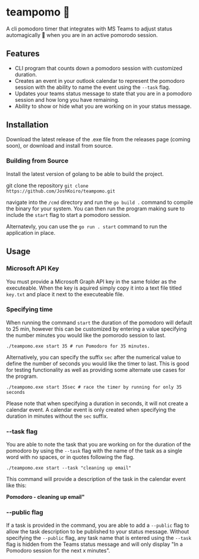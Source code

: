 # teampomo 🍅
A cli pomodoro timer that integrates with MS Teams to adjust status automagically 🎉 when you are in an active pomorodo session.

## Features
- CLI program that counts down a pomodoro session with customized duration.
- Creates an event in your outlook calendar to represent the pomodoro session with the ability to name the event using the `--task` flag.
- Updates your teams status message to state that you are in a pomodoro session and how long you have remaining.
- Ability to show or hide what you are working on in your status message.

## Installation

Download the latest release of the .exe file from the releases page (coming soon), or download and install from source.

### Building from Source

Install the latest version of golang to be able to build the project.

git clone the repository `git clone https://github.com/JoshKoiro/teampomo.git`

navigate into the `/cmd` directory and run the `go build .` command to compile the binary for your system. You can then run the program making sure to include the `start` flag to start a pomodoro session.

Alternatevly, you can use the `go run . start` command to run the application in place.

## Usage

### Microsoft API Key

You must provide a Microsoft Graph API key in the same folder as the executeable. When the key is aquired simply copy it into a text file titled `key.txt` and place it next to the executeable file.

### Specifying time

When running the command `start` the duration of the pomodoro will default to 25 min, however this can be customized by entering a value specifying the number minutes you would like the pomorodo session to last.
```
./teampomo.exe start 35 # run Pomodoro for 35 minutes.
```
Alternatively, you can specify the suffix `sec` after the numerical value to define the number of seconds you would like the timer to last. This is good for testing functionality as well as providing some alternate use cases for the program.
```
./teampomo.exe start 35sec # race the timer by running for only 35 seconds
```
Please note that when specifying a duration in seconds, it will not create a calendar event. A calendar event is only created when specifying the duration in minutes without the `sec` suffix.

### --task flag

You are able to note the task that you are working on for the duration of the pomodoro by using the `--task` flag with the name of the task as a single word with no spaces, or in quotes following the flag.
```
./teampomo.exe start --task "cleaning up email"
```

This command will provide a description of the task in the calendar event like this:

**Pomodoro - cleaning up email"**

### --public flag

If a task is provided in the command, you are able to add a `--public` flag to allow the task description to be published to your status message. Without specifying the `--public` flag, any task name that is entered using the `--task` flag is hidden from the Teams status message and will only display "In a Pomodoro session for the next x minutes".